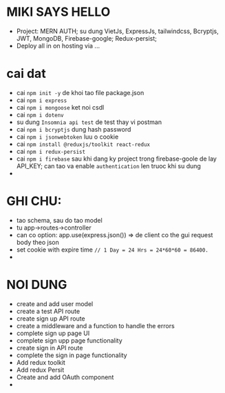 # MIKI SAYS HELLO

- Project: MERN AUTH; su dung VietJs, ExpressJs, tailwindcss, Bcryptjs, JWT, MongoDB, Firebase-google; Redux-persist;
- Deploy all in on hosting via ...

# cai dat

- cai `npm init -y` de khoi tao file package.json
- cai `npm i express`
- cai `npm i mongoose` ket noi csdl
- cai `npm i dotenv`
- su dung `Insomnia api test` de test thay vi postman
- cai `npm i bcryptjs` dung hash password
- cai `npm i jsonwebtoken` luu o cookie
- cai `npm install @reduxjs/toolkit react-redux`
- cai `npm i redux-persist`
- cai `npm i firebase` sau khi dang ky project trong firebase-goole de lay API_KEY; can tao va enable `authentication` len truoc khi su dung
-

# GHI CHU:

- tao schema, sau do tao model
- tu app->routes->controller
- can co option: app.use(express.json()) => de client co the gui request body theo json
- set cookie with expire time `// 1 Day = 24 Hrs = 24*60*60 = 86400.`
-

# NOI DUNG

- create and add user model
- create a test API route
- create sign up API route
- create a middleware and a function to handle the errors
- complete sign up page UI
- complete sign upp page functionality
- create sign in API route
- complete the sign in page functionality
- Add redux toolkit
- Add redux Persit
- Create and add OAuth component
-
